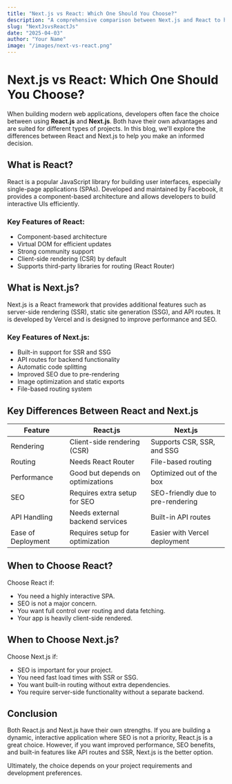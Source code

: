 ```yaml
---
title: "Next.js vs React: Which One Should You Choose?"
description: "A comprehensive comparison between Next.js and React to help you decide which one is best for your project."
slug: "NextJsvsReactJs"
date: "2025-04-03"
author: "Your Name"
image: "/images/next-vs-react.png"
---
```


# Next.js vs React: Which One Should You Choose?

When building modern web applications, developers often face the choice between using **React.js** and **Next.js**. Both have their own advantages and are suited for different types of projects. In this blog, we'll explore the differences between React and Next.js to help you make an informed decision.

## What is React?
React is a popular JavaScript library for building user interfaces, especially single-page applications (SPAs). Developed and maintained by Facebook, it provides a component-based architecture and allows developers to build interactive UIs efficiently.

### Key Features of React:
- Component-based architecture
- Virtual DOM for efficient updates
- Strong community support
- Client-side rendering (CSR) by default
- Supports third-party libraries for routing (React Router)

## What is Next.js?
Next.js is a React framework that provides additional features such as server-side rendering (SSR), static site generation (SSG), and API routes. It is developed by Vercel and is designed to improve performance and SEO.

### Key Features of Next.js:
- Built-in support for SSR and SSG
- API routes for backend functionality
- Automatic code splitting
- Improved SEO due to pre-rendering
- Image optimization and static exports
- File-based routing system

## Key Differences Between React and Next.js

| Feature | React.js | Next.js |
|---------|---------|---------|
| Rendering | Client-side rendering (CSR) | Supports CSR, SSR, and SSG |
| Routing | Needs React Router | File-based routing |
| Performance | Good but depends on optimizations | Optimized out of the box |
| SEO | Requires extra setup for SEO | SEO-friendly due to pre-rendering |
| API Handling | Needs external backend services | Built-in API routes |
| Ease of Deployment | Requires setup for optimization | Easier with Vercel deployment |

## When to Choose React?
Choose React if:
- You need a highly interactive SPA.
- SEO is not a major concern.
- You want full control over routing and data fetching.
- Your app is heavily client-side rendered.

## When to Choose Next.js?
Choose Next.js if:
- SEO is important for your project.
- You need fast load times with SSR or SSG.
- You want built-in routing without extra dependencies.
- You require server-side functionality without a separate backend.

## Conclusion
Both React.js and Next.js have their own strengths. If you are building a dynamic, interactive application where SEO is not a priority, React.js is a great choice. However, if you want improved performance, SEO benefits, and built-in features like API routes and SSR, Next.js is the better option.

Ultimately, the choice depends on your project requirements and development preferences.
